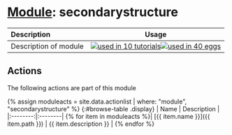 # [Module](../manual.md): secondarystructure

| Description    | Usage |
|:--------|:--------:|
| Description of module | [![used in 10 tutorials](https://img.shields.io/badge/tutorials-10-green.svg)](https://www.plumed-tutorials.org/browse.html?search=secondarystructure)[![used in 40 eggs](https://img.shields.io/badge/nest-40-green.svg)](https://www.plumed-nest.org/browse.html?search=secondarystructure)|

## Actions 

The following actions are part of this module

{% assign moduleacts = site.data.actionlist | where: "module", "secondarystructure" %}
{:#browse-table .display}
| Name | Description |
|:--------:|:--------|
{% for item in moduleacts %}| [{{ item.name }}]({{ item.path }}) | {{ item.description }} |
{% endfor %}
<script>
$(document).ready(function() {
var table = $('#browse-table').DataTable({
  "dom": '<"search"f><"top"il>rt<"bottom"Bp><"clear">',
  language: { search: '', searchPlaceholder: "Search project..." },
  buttons: [
        'copy', 'excel', 'pdf'
  ],
  "order": [[ 0, "desc" ]]
  });
$('#browse-table-searchbar').keyup(function () {
  table.search( this.value ).draw();
  });
  hu = window.location.search.substring(1);
  searchfor = hu.split("=");
  if( searchfor[0]=="search" ) {
      table.search( searchfor[1] ).draw();
  }
});
</script>
